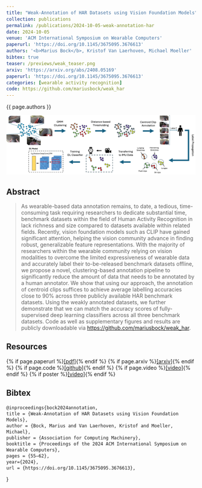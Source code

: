 ```yaml
---
title: "Weak-Annotation of HAR Datasets using Vision Foundation Models"
collection: publications
permalink: /publications/2024-10-05-weak-annotation-har
date: 2024-10-05
venue: 'ACM International Symposium on Wearable Computers'
paperurl: 'https://doi.org/10.1145/3675095.3676613'
authors: '<b>Marius Bock</b>, Kristof Van Laerhoven, Michael Moeller'
bibtex: true
teaser: /previews/weak_teaser.png
arxiv: 'https://arxiv.org/abs/2408.05169'
paperurl: 'https://doi.org/10.1145/3675095.3676613'
categories: [wearable activity recognition]
code: https://github.com/mariusbock/weak_har
---
```


{{ page.authors }}

<img class="pub_teaser" src="../images/previews/weak.png" alt="Teaser Image" title="teaser" />

## Abstract

> As wearable-based data annotation remains, to date, a tedious, time-consuming task requiring researchers to dedicate substantial time, benchmark datasets within the field of Human Activity Recognition in lack richness and size compared to datasets available within related fields. Recently, vision foundation models such as CLIP have gained significant attention, helping the vision community advance in finding robust, generalizable feature representations. With the majority of researchers within the wearable community relying on vision modalities to overcome the limited expressiveness of wearable data and accurately label their to-be-released benchmark datasets offline, we propose a novel, clustering-based annotation pipeline to significantly reduce the amount of data that needs to be annotated by a human annotator. We show that using our approach, the annotation of centroid clips suffices to achieve average labelling accuracies close to 90% across three publicly available HAR benchmark datasets. Using the weakly annotated datasets, we further demonstrate that we can match the accuracy scores of fully-supervised deep learning classifiers across all three benchmark datasets. Code as well as supplementary figures and results are publicly downloadable via https://github.com/mariusbock/weak_har.

## Resources

{% if page.paperurl %}<a href=" {{ page.paperurl }} ">[pdf]</a>{% endif %} {% if page.arxiv %}<a href=" {{ page.arxiv }} ">[arxiv]</a>{% endif %} {% if page.code %}<a href=" {{ page.code }} ">[github]</a>{% endif %} {% if page.video %}<a href=" {{ page.video }} ">[video]</a>{% endif %} {% if poster %}<a href=" {{ page.poster }} ">[video]</a>{% endif %}

## Bibtex

    @inproceedings{bock2024annotation,
  	title = {Weak-Annotation of HAR Datasets using Vision Foundation Models},
  	author = {Bock, Marius and Van Laerhoven, Kristof and Moeller, Michael},
  	publisher = {Association for Computing Machinery},
  	booktitle = {Proceedings of the 2024 ACM International Symposium on Wearable Computers},
  	pages = {55–62},
  	year={2024},
  	url = {https://doi.org/10.1145/3675095.3676613},
}
